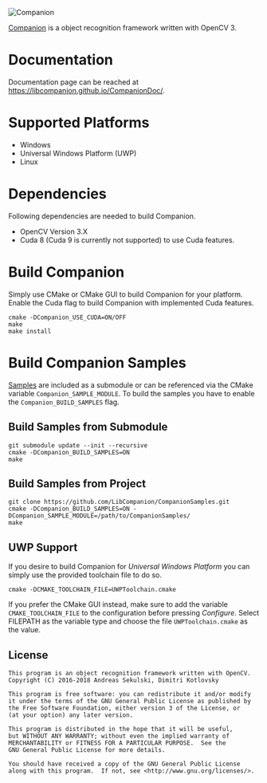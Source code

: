 ![Companion](https://libcompanion.github.io/CompanionDoc/images/logo.png "Companion")

[Companion](https://libcompanion.github.io/CompanionDoc/) is a object recognition framework written with OpenCV 3.

# Documentation

Documentation page can be reached at https://libcompanion.github.io/CompanionDoc/.

# Supported Platforms

* Windows
* Universal Windows Platform (UWP)
* Linux

# Dependencies

Following dependencies are needed to build Companion.

* OpenCV Version 3.X
* Cuda 8 (Cuda 9 is currently not supported) to use Cuda features.

# Build Companion

Simply use CMake or CMake GUI to build Companion for your platform.
Enable the Cuda flag to build Companion with implemented Cuda features.

```
cmake -DCompanion_USE_CUDA=ON/OFF
make
make install
```

# Build Companion Samples

[Samples](https://github.com/LibCompanion/CompanionSamples) are included as a submodule or can be referenced via the CMake variable `Companion_SAMPLE_MODULE`. To build the samples you have to enable the `Companion_BUILD_SAMPLES` flag.

## Build Samples from Submodule

```
git submodule update --init --recursive
cmake -DCompanion_BUILD_SAMPLES=ON
make
```

## Build Samples from Project

```
git clone https://github.com/LibCompanion/CompanionSamples.git
cmake -DCompanion_BUILD_SAMPLES=ON -DCompanion_SAMPLE_MODULE=/path/to/CompanionSamples/
make
```

## UWP Support

If you desire to build Companion for *Universal Windows Platform* you can simply use the provided toolchain file to do so.
```
cmake -DCMAKE_TOOLCHAIN_FILE=UWPToolchain.cmake
```
If you prefer the CMake GUI instead, make sure to add the variable `CMAKE_TOOLCHAIN_FILE` to the configuration before pressing *Configure*. Select FILEPATH as the variable type and choose the file `UWPToolchain.cmake` as the value.

## License

```
This program is an object recognition framework written with OpenCV.
Copyright (C) 2016-2018 Andreas Sekulski, Dimitri Kotlovsky

This program is free software: you can redistribute it and/or modify
it under the terms of the GNU General Public License as published by
the Free Software Foundation, either version 3 of the License, or
(at your option) any later version.

This program is distributed in the hope that it will be useful,
but WITHOUT ANY WARRANTY; without even the implied warranty of
MERCHANTABILITY or FITNESS FOR A PARTICULAR PURPOSE.  See the
GNU General Public License for more details.

You should have received a copy of the GNU General Public License
along with this program.  If not, see <http://www.gnu.org/licenses/>.
```
